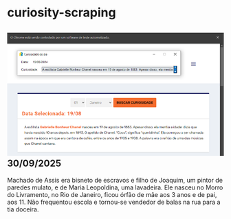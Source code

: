 # curiosity-scraping
![Budget](./execucao.png)
30/09/2025
-
Machado de Assis era bisneto de escravos e filho de Joaquim, um pintor de paredes mulato, e de Maria Leopoldina, uma lavadeira. Ele nasceu no Morro do Livramento, no Rio de Janeiro, ficou órfão de mãe aos 3 anos e de pai, aos 11. Não frequentou escola e tornou-se vendedor de balas na rua para a tia doceira.
